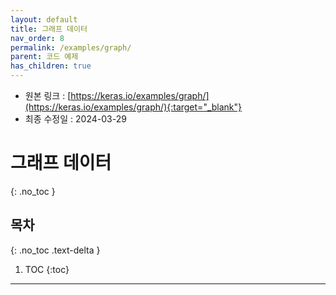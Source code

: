 ```yaml
---
layout: default
title: 그래프 데이터
nav_order: 8
permalink: /examples/graph/
parent: 코드 예제
has_children: true
---
```


* 원본 링크 : [https://keras.io/examples/graph/](https://keras.io/examples/graph/){:target="_blank"}
* 최종 수정일 : 2024-03-29

# 그래프 데이터
{: .no_toc }

## 목차
{: .no_toc .text-delta }

1. TOC
{:toc}

---
